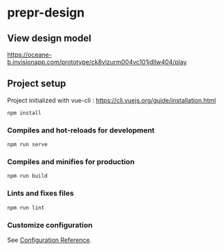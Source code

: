 # prepr-design

## View design model

https://oceane-b.invisionapp.com/prototype/ck8vlzurm004vc101jdllw404/play

## Project setup

Project initialized with vue-cli : https://cli.vuejs.org/guide/installation.html

```
npm install
```

### Compiles and hot-reloads for development

```
npm run serve
```

### Compiles and minifies for production

```
npm run build
```

### Lints and fixes files

```
npm run lint
```

### Customize configuration

See [Configuration Reference](https://cli.vuejs.org/config/).
